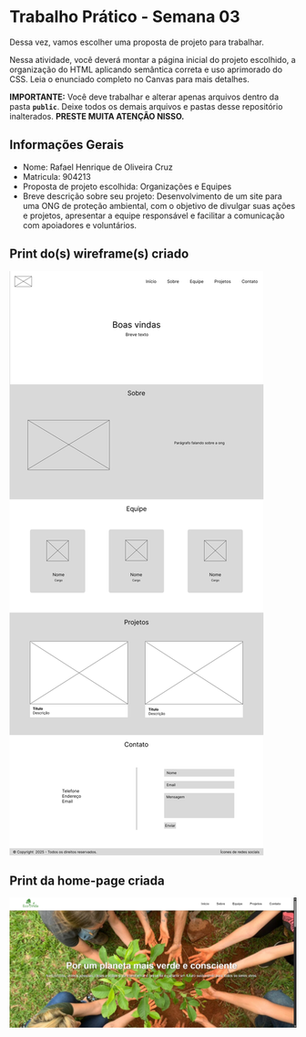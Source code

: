 # Trabalho Prático - Semana 03

Dessa vez, vamos escolher uma proposta de projeto para trabalhar.

Nessa atividade, você deverá montar a página inicial do projeto escolhido, a organização do HTML aplicando semântica correta e uso aprimorado do CSS. Leia o enunciado completo no Canvas para mais detalhes.

**IMPORTANTE:** Você deve trabalhar e alterar apenas arquivos dentro da pasta **`public`**. Deixe todos os demais arquivos e pastas desse repositório inalterados. **PRESTE MUITA ATENÇÃO NISSO.**

## Informações Gerais

- Nome: Rafael Henrique de Oliveira Cruz
- Matricula: 904213
- Proposta de projeto escolhida: Organizações e Equipes
- Breve descrição sobre seu projeto: Desenvolvimento de um site para uma ONG de proteção ambiental, com o objetivo de divulgar suas ações e projetos, apresentar a equipe responsável e facilitar a comunicação com apoiadores e voluntários.


## Print do(s) wireframe(s) criado

![Print do wireframe criado](public/wireframe.png)


## Print da home-page criada

![Print da home-page criada](public/homepage.png)
